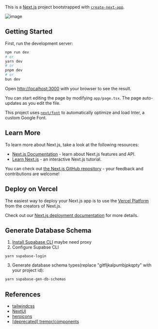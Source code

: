 This is a [Next.js](https://nextjs.org/) project bootstrapped with [`create-next-app`](https://github.com/vercel/next.js/tree/canary/packages/create-next-app).

![image](https://github.com/myesn/cinema-track/assets/18598579/62ba6bd3-d70d-4d0a-af88-91d8676b70f9)

## Getting Started

First, run the development server:

```bash
npm run dev
# or
yarn dev
# or
pnpm dev
# or
bun dev
```

Open [http://localhost:3000](http://localhost:3000) with your browser to see the result.

You can start editing the page by modifying `app/page.tsx`. The page auto-updates as you edit the file.

This project uses [`next/font`](https://nextjs.org/docs/basic-features/font-optimization) to automatically optimize and load Inter, a custom Google Font.

## Learn More

To learn more about Next.js, take a look at the following resources:

- [Next.js Documentation](https://nextjs.org/docs) - learn about Next.js features and API.
- [Learn Next.js](https://nextjs.org/learn) - an interactive Next.js tutorial.

You can check out [the Next.js GitHub repository](https://github.com/vercel/next.js/) - your feedback and contributions are welcome!

## Deploy on Vercel

The easiest way to deploy your Next.js app is to use the [Vercel Platform](https://vercel.com/new?utm_medium=default-template&filter=next.js&utm_source=create-next-app&utm_campaign=create-next-app-readme) from the creators of Next.js.

Check out our [Next.js deployment documentation](https://nextjs.org/docs/deployment) for more details.

## Generate Database Schema

1. [Install Supabase CLI](https://supabase.com/docs/guides/cli/getting-started) maybe need proxy
2. Configure Supabse CLI
```
yarn supabase-login
```
3. Generate database schema types(replace "gitfljkalpumbjpkqpty" with your project id):
```bash
yarn supabase-gen-db-schemas
```

## References

- [tailwindcss](https://tailwindcss.com/docs)
- [NextUI](https://nextui.org/)
- [heroicons](https://heroicons.com)
- [[deprecated] tremor/components](https://www.tremor.so/components)
